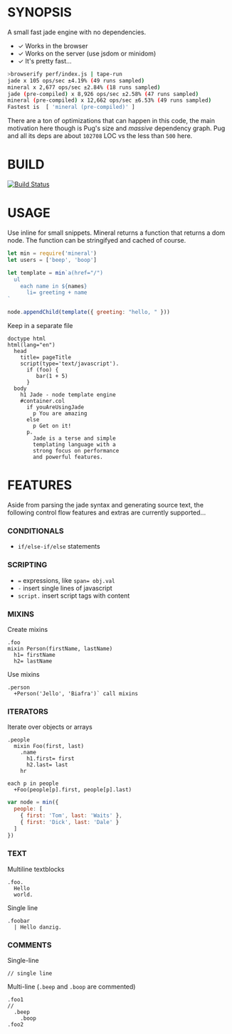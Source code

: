 # SYNOPSIS
A small fast jade engine with no dependencies.

- ✓ Works in the browser
- ✓ Works on the server (use jsdom or minidom)
- ✓ It's pretty fast...

```bash
>browserify perf/index.js | tape-run
jade x 105 ops/sec ±4.19% (49 runs sampled)
mineral x 2,677 ops/sec ±2.84% (18 runs sampled)
jade (pre-compiled) x 8,926 ops/sec ±2.58% (47 runs sampled)
mineral (pre-compiled) x 12,662 ops/sec ±6.53% (49 runs sampled)
Fastest is  [ 'mineral (pre-compiled)' ]
```

There are a ton of optimizations that can happen in this code,
the main motivation here though is Pug's size and *massive*
dependency graph. Pug and all its deps are about `102708` LOC
vs the less than `500` here.

# BUILD
[![Build Status](https://travis-ci.org/voltraco/mineral.svg)](https://travis-ci.org/voltraco/mineral)

# USAGE
Use inline for small snippets.
Mineral returns a function that returns a dom node.
The function can be stringifyed and cached of course.

```js
let min = require('mineral')
let users = ['beep', 'boop']

let template = min`a(href="/")
  ul
    each name in ${names}
      li= greeting + name
`

node.appendChild(template({ greeting: "hello, " }))
```

Keep in a separate file

```jade
doctype html
html(lang="en")
  head
    title= pageTitle
    script(type='text/javascript').
      if (foo) {
         bar(1 + 5)
      }
  body
    h1 Jade - node template engine
    #container.col
      if youAreUsingJade
        p You are amazing
      else
        p Get on it!
      p.
        Jade is a terse and simple
        templating language with a
        strong focus on performance
        and powerful features.
```

# FEATURES
Aside from parsing the jade syntax and generating source text,
the following control flow features and extras are currently supported...

### CONDITIONALS
- `if/else-if/else` statements

### SCRIPTING
- `=` expressions, like `span= obj.val`
- `-` insert single lines of javascript
- `script.` insert script tags with content

### MIXINS

Create mixins

```jade
.foo
mixin Person(firstName, lastName)
  h1= firstName
  h2= lastName
```

Use mixins

```jade
.person
  +Person('Jello', 'Biafra')` call mixins
```

### ITERATORS

Iterate over objects or arrays

```jade
.people
  mixin Foo(first, last)
    .name
      h1.first= first
      h2.last= last
    hr

each p in people
  +Foo(people[p].first, people[p].last)
```

```javascript
var node = min({
  people: [
    { first: 'Tom', last: 'Waits' },
    { first: 'Dick', last: 'Dale' }
  ]
})
```

### TEXT

Multiline textblocks

```jade
.foo.
  Hello
  world.
```

Single line

```jade
.foobar
  | Hello danzig.
```

### COMMENTS

Single-line

```jade
// single line
```

Multi-line (`.beep` and `.boop` are commented)

```jade
.foo1
//
  .beep
    .boop
.foo2
```

